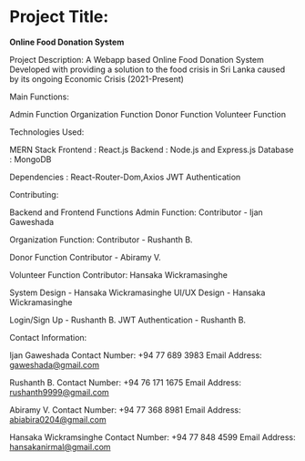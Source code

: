 <h1>Project Title:</h1>
<b>Online Food Donation System</b>

Project Description:
A Webapp based Online Food Donation System Developed with providing a solution to the food crisis in Sri Lanka caused by its ongoing Economic Crisis (2021-Present)

Main Functions:

Admin Function
Organization Function
Donor Function
Volunteer Function

Technologies Used: 

MERN Stack
	Frontend : React.js
	Backend : Node.js and Express.js
	Database : MongoDB

Dependencies : React-Router-Dom,Axios
JWT Authentication


Contributing:

Backend and Frontend Functions
Admin Function: 
Contributor - Ijan Gaweshada

Organization Function:
Contributor - Rushanth B.

Donor Function
Contributor - Abiramy V.

Volunteer Function
Contributor: Hansaka Wickramasinghe


System Design - Hansaka Wickramasinghe
UI/UX Design - Hansaka Wickramasinghe

Login/Sign Up - Rushanth B.
JWT Authentication - Rushanth B.


Contact Information:

Ijan Gaweshada
Contact Number: +94 77 689 3983
Email Address: gaweshada@gmail.com

Rushanth B.
Contact Number: +94 76 171 1675
Email Address: rushanth9999@gmail.com

Abiramy V.
Contact Number: +94 77 368 8981
Email Address: abiabira0204@gmail.com

Hansaka Wickramsinghe
Contact Number: +94 77 848 4599
Email Address: hansakanirmal@gmail.com
